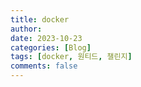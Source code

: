 ```yaml
---
title: docker
author:
date: 2023-10-23
categories: [Blog]
tags: [docker, 원티드, 챌린지]
comments: false
---
```








